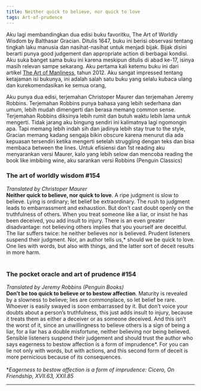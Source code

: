 ```yaml
---
title: Neither quick to believe, nor quick to love
tags: Art-of-prudence
---
```

Aku lagi membandingkan dua edisi buku favoritku, The Art of Worldly Wisdom by Balthasar Gracian. Ditulis 1647, buku ini berisi observasi tentang tingkah laku manusia dan nasihat-nasihat untuk menjadi bijak. Bijak disini berarti punya good judgement dan appropriate action di  berbagai kondisi. Aku suka banget sama buku ini karena meskipun ditulis di abad ke-17, isinya masih relevan sampe sekarang.  Aku pertama kali ketemu buku ini dari artikel [The Art of Manliness](https://www.artofmanliness.com/articles/the-art-of-worldly-wisdom/), tahun 2012. Aku sangat impressed tentang ketajaman isi bukunya, ini adalah salah satu buku yang selalu kubaca ulang dan kurekomendasikan ke semua orang,<br/>

Aku punya dua edisi, terjemahan Christoper Maurer dan terjemahan Jeremy Robbins. Terjemahan Robbins punya bahasa yang lebih sederhana dan umum, lebih mudah dimengerti dan berasa memang common sense. Terjemahan Robbins diksinya lebih rumit dan butuh waktu lebih lama untuk mengerti. Tidak jarang aku bingung sendiri ini kalimatnya lagi ngomongin apa. Tapi memang lebih indah sih dan jadinya lebih stay true to the style, Gracian memang kadang sengaja bikin obscure karena menurut dia ada kepuasan tersendiri ketika mengerti setelah struggling dengan teks dan bisa membaca between the lines. Untuk efisiensi dan 1st reading aku menyarankan versi Maurer, kalo yang lebih selow dan mencoba reading the book like  imbibing wine, aku sarankan versi Robbins (Penguin Classics)<br/>


### The art of worldly wisdom #154 ###

_Translated by Christoper Maurer_ <br/>
**Neither quick to believe, nor quick to love**. A ripe judgment is slow to believe. Lying is ordinary; let belief be extraordinary. The rush to judgment leads to embarrassment and exhaustion. But don’t cast doubt openly on the truthfulness of others. When you treat someone like a liar, or insist he has been deceived, you add insult to injury. There is an even greater disadvantage: not believing others implies that you yourself are deceitful. The liar suffers twice: he neither believes nor is believed. Prudent listeners suspend their judgment. Nor, an author tells us,* should we be quick to love. One lies with words, but also with things, and the latter sort of deceit results in more harm.<br/>
<br/>

### The pocket oracle and art of prudence #154 ###

_Translated by Jeremy Robbins (Penguin Books)_ <br/>
**Don’t be too quick to believe or to bestow affection**. Maturity is revealed by a slowness to believe; lies are commonplace, so let belief be rare. Whoever is easily swayed is soon embarrassed by it. But don’t voice your doubts about a person’s truthfulness, this just adds insult to injury, because it treats them as either a deceiver or as someone deceived. And this isn’t the worst of it, since an unwillingness to believe others is a sign of being a liar, for a liar has a double misfortune, neither believing nor being believed. Sensible listeners suspend their judgement and should trust the author who says eagerness to bestow affection is a form of imprudence*. For you can lie not only with words, but with actions, and this second form of deceit is more pernicious because of its consequences.<br/>
<br/>
*_Eagerness to bestow affection is a form of imprudence: Cicero, On Friendship, XVII.63, XXII.85_

***
